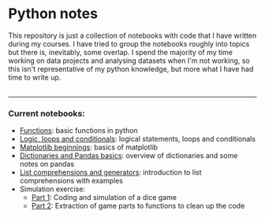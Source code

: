 # Python notes
This repository is just a collection of notebooks with code that I have written during my courses. I have tried to group the notebooks roughly into topics but there is, inevitably, some overlap. I spend the majority of my time working on data projects and analysing datasets when I'm not working, so this isn't representative of my python knowledge, but more what I have had time to write up. <br>
<br>
- - - -
### Current notebooks:
- [Functions](programming/functions.ipynb): basic functions in python
- [Logic, loops and conditionals](programming/logic_loops_conditionals.ipynb): logical statements, loops and conditionals
- [Matplotlib beginnings](visualisation/matplotlib.ipynb): basics of matplotlib
- [Dictionaries and Pandas basics](pandas_notes/panda_basic_dict.ipynb): overview of dictionaries and some notes on pandas
- [List comprehensions and generators](programming/list_comprehensions.ipynb): introduction to list comprehensions with examples
- Simulation exercise:
  - [Part 1](simulation_exercise/simulation_part_1.ipynb): Coding and simulation of a dice game
  - [Part 2](simulation_exercise/simulation_part_2.ipynb): Extraction of game parts to functions to clean up the code 